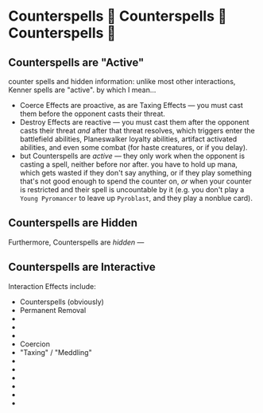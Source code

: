 # Counterspells 👏 Counterspells 👏 Counterspells 👏


## Counterspells are "Active"

counter spells and hidden information: unlike most other interactions, Kenner spells are "active". by which I mean...

* Coerce Effects are proactive, as are Taxing Effects — you must cast them before the opponent casts their threat.
* Destroy Effects are reactive — you must cast them after the opponent casts their threat *and* after that threat resolves, which triggers enter the battlefield abilities, Planeswalker loyalty abilities, artifact activated abilities, and even some combat (for haste creatures, or if you delay).
* but Counterspells are *active* — they only work when the opponent is casting a spell, neither before nor after. you have to hold up mana, which gets wasted if they don't say anything, or if they play something that's not good enough to spend the counter on, *or* when your counter is restricted and their spell is uncountable by it (e.g. you don't play a `Young Pyromancer` to leave up `Pyroblast`, and they play a nonblue card). 


## Counterspells are Hidden

Furthermore, Counterspells are *hidden* — 


## Counterspells are Interactive

Interaction Effects include:

* Counterspells (obviously)
* Permanent Removal
* 
* 
* 
* Coercion
* "Taxing" / "Meddling"
* 
* 
* 
* 
* 
* 


## 
